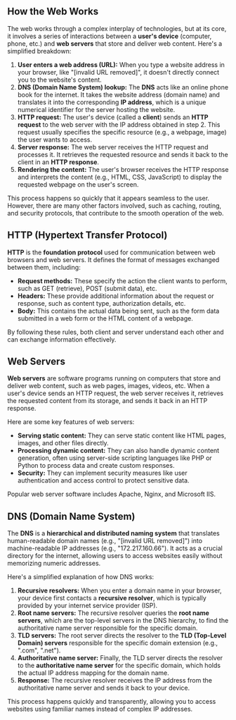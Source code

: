 ## How the Web Works

The web works through a complex interplay of technologies, but at its core, it involves a series of interactions between a **user's device** (computer, phone, etc.) and **web servers** that store and deliver web content. Here's a simplified breakdown:

1. **User enters a web address (URL):** When you type a website address in your browser, like "[invalid URL removed]", it doesn't directly connect you to the website's content.
2. **DNS (Domain Name System) lookup:** The **DNS** acts like an online phone book for the internet. It takes the website address (domain name) and translates it into the corresponding **IP address**, which is a unique numerical identifier for the server hosting the website.
3. **HTTP request:** The user's device (called a **client**) sends an **HTTP request** to the web server with the IP address obtained in step 2. This request usually specifies the specific resource (e.g., a webpage, image) the user wants to access.
4. **Server response:** The web server receives the HTTP request and processes it. It retrieves the requested resource and sends it back to the client in an **HTTP response**.
5. **Rendering the content:** The user's browser receives the HTTP response and interprets the content (e.g., HTML, CSS, JavaScript) to display the requested webpage on the user's screen.

This process happens so quickly that it appears seamless to the user. However, there are many other factors involved, such as caching, routing, and security protocols, that contribute to the smooth operation of the web.

## HTTP (Hypertext Transfer Protocol)

**HTTP** is the **foundation protocol** used for communication between web browsers and web servers. It defines the format of messages exchanged between them, including:

* **Request methods:** These specify the action the client wants to perform, such as GET (retrieve), POST (submit data), etc.
* **Headers:** These provide additional information about the request or response, such as content type, authorization details, etc.
* **Body:** This contains the actual data being sent, such as the form data submitted in a web form or the HTML content of a webpage.

By following these rules, both client and server understand each other and can exchange information effectively.

## Web Servers

**Web servers** are software programs running on computers that store and deliver web content, such as web pages, images, videos, etc. When a user's device sends an HTTP request, the web server receives it, retrieves the requested content from its storage, and sends it back in an HTTP response.

Here are some key features of web servers:

* **Serving static content:** They can serve static content like HTML pages, images, and other files directly.
* **Processing dynamic content:** They can also handle dynamic content generation, often using server-side scripting languages like PHP or Python to process data and create custom responses.
* **Security:** They can implement security measures like user authentication and access control to protect sensitive data.

Popular web server software includes Apache, Nginx, and Microsoft IIS.

## DNS (Domain Name System)

The **DNS** is a **hierarchical and distributed naming system** that translates human-readable domain names (e.g., "[invalid URL removed]") into machine-readable IP addresses (e.g., "172.217.160.66"). It acts as a crucial directory for the internet, allowing users to access websites easily without memorizing numeric addresses.

Here's a simplified explanation of how DNS works:

1. **Recursive resolvers:** When you enter a domain name in your browser, your device first contacts a **recursive resolver**, which is typically provided by your internet service provider (ISP).
2. **Root name servers:** The recursive resolver queries the **root name servers**, which are the top-level servers in the DNS hierarchy, to find the authoritative name server responsible for the specific domain.
3. **TLD servers:** The root server directs the resolver to the **TLD (Top-Level Domain) servers** responsible for the specific domain extension (e.g., ".com", ".net").
4. **Authoritative name server:** Finally, the TLD server directs the resolver to the **authoritative name server** for the specific domain, which holds the actual IP address mapping for the domain name.
5. **Response:** The recursive resolver receives the IP address from the authoritative name server and sends it back to your device.

This process happens quickly and transparently, allowing you to access websites using familiar names instead of complex IP addresses.